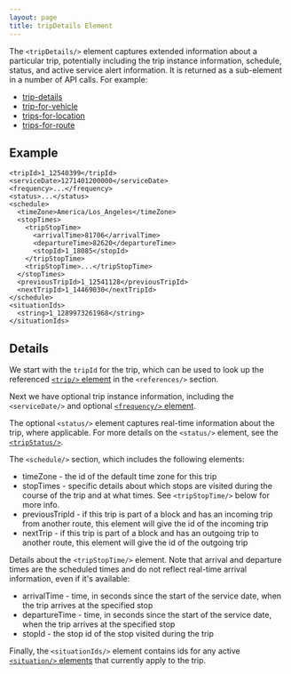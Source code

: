```yaml
---
layout: page
title: tripDetails Element
---
```


The `<tripDetails/>` element captures extended information about a particular
trip, potentially including the trip instance information, schedule, status, and
active service alert information.  It is returned as a sub-element in a number of API calls.  For example:

* [trip-details](/api/where/methods/trip-details)
* [trip-for-vehicle](/api/where/methods/trip-for-vehicle)
* [trips-for-location](/api/where/methods/trips-for-location)
* [trips-for-route](/api/where/methods/trips-for-route)

## Example

~~~
<tripId>1_12540399</tripId>
<serviceDate>1271401200000</serviceDate>
<frequency>...</frequency>
<status>...</status>
<schedule>
  <timeZone>America/Los_Angeles</timeZone>
  <stopTimes>
    <tripStopTime>
      <arrivalTime>81706</arrivalTime>
      <departureTime>82620</departureTime>
      <stopId>1_18085</stopId>
    </tripStopTime>
    <tripStopTime>...</tripStopTime>
  </stopTimes>
  <previousTripId>1_12541128</previousTripId>
  <nextTripId>1_14469030</nextTripId>
</schedule>
<situationIds>
  <string>1_1289973261968</string>
</situationIds>
~~~

## Details

We start with the `tripId` for the trip, which can be used to look up the
referenced [`<trip/>` element](/api/where/elements/trip) in the `<references/>`
section.

Next we have optional trip instance information, including the `<serviceDate/>`
and optional [`<frequency/>` element](/api/where/elements/frequency).

The optional `<status/>` element captures real-time information about the trip,
where applicable.  For more details on the `<status/>` element, see the [`<tripStatus/>`](/api/where/elements/trip-status).

The `<schedule/>` section, which includes the following elements:

* timeZone - the id of the default time zone for this trip
* stopTimes - specific details about which stops are visited during the course of the trip and at what times.  See `<tripStopTime/>` below for more info.
* previousTripId - if this trip is part of a block and has an incoming trip from another route, this element will give the id of the incoming trip
* nextTrip - if this trip is part of a block and has an outgoing trip to another route, this element will give the id of the outgoing trip

Details about the `<tripStopTime/>` element.  Note that arrival and departure times are the scheduled times and do not reflect real-time arrival information, even if it's available:

* arrivalTime - time, in seconds since the start of the service date, when the trip arrives at the specified stop
* departureTime - time, in seconds since the start of the service date, when the trip arrives at the specified stop
* stopId - the stop id of the stop visited during the trip

Finally, the `<situationIds/>` element contains ids for any active [`<situation/>` elements](/api/where/elements/situation) that currently apply to the trip.
